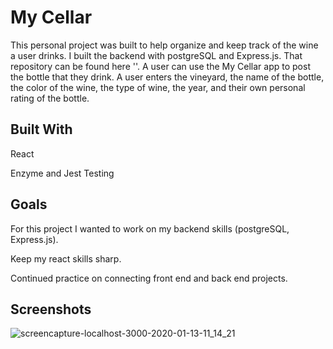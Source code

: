 # My Cellar

This personal project was built to help organize and keep track of the wine a user drinks. I built the backend with postgreSQL and Express.js. That repository can be found here ''. A user can use the My Cellar app to post the bottle that they drink. A user enters the vineyard, the name of the bottle, the color of the wine, the type of wine, the year, and their own personal rating of the bottle. 

## Built With

React

Enzyme and Jest Testing

## Goals

For this project I wanted to work on my backend skills (postgreSQL, Express.js).

Keep my react skills sharp.

Continued practice on connecting front end and back end projects.

## Screenshots

![screencapture-localhost-3000-2020-01-13-11_14_21](https://user-images.githubusercontent.com/43159025/72281143-20b2bb80-35f7-11ea-8f2c-22ba38ebc90c.png)

